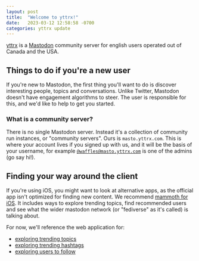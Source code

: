 ```yaml
---
layout: post
title:  "Welcome to yttrx!"
date:   2023-03-12 12:58:58 -0700
categories: yttrx update
---
```

[yttrx][yttrx-com] is a [Mastodon][joinmastodon] community server for english users operated out of Canada and the USA.

## Things to do if you're a new user

If you're new to Mastodon, the first thing you'll want to do is discover interesting people, topics and conversations.  Unlike Twitter, Mastodon doesn't have engagement algorithms to steer. The user is responsible for this, and we'd like to help to get you started.

### What is a community server?

There is no single Mastodon server. Instead it's a collection of community run instances, or "community servers". Ours is `masto.yttrx.com`. This is where your account lives if you signed up with us, and it will be the basis of your username, for example [`@waffles@masto.yttrx.com`][waffles] is one of the admins (go say hi!).

## Finding your way around the client

If you're using iOS, you might want to look at alternative apps, as the official app isn't optimized for finding new content. We recommend [mammoth for iOS][mammoth]. It includes ways to explore trending topics, find recommended users and see what the wider mastodon network (or "fediverse" as it's called) is talking about.

For now, we'll reference the web application for:
- [exploring trending topics][yttrx-explore]
- [exploring trending hashtags][yttrx-tags]
- [exploring users to follow][yttrx-suggestions]

[yttrx-com]: https://yttrx.com/
[masto]: https://masto.yttrx.com/
[joinmastodon]: https://joinmastodon.org/
[waffles]: https://yttrx.com/@waffles/
[mammoth]: https://techcrunch.com/2023/02/27/mammoth-is-a-free-mastodon-app-for-ios-that-makes-it-easier-to-get-started/
[yttrx-explore]: https://yttrx.com/explore
[yttrx-tags]: https://yttrx.com/explore/tags
[yttrx-suggestions]: https://yttrx.com/explore/suggestions
